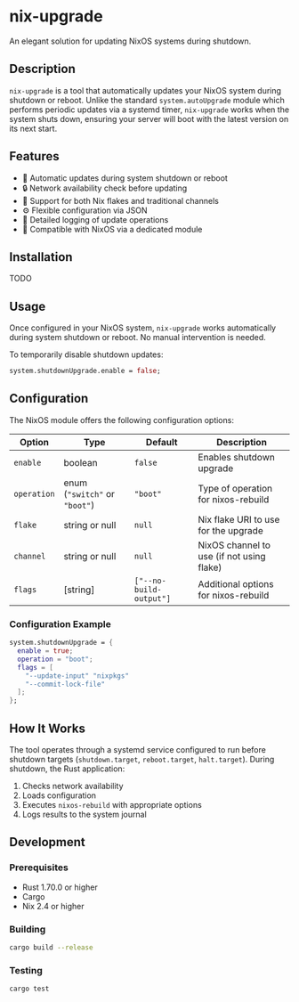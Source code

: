 # nix-upgrade

An elegant solution for updating NixOS systems during shutdown.

## Description

`nix-upgrade` is a tool that automatically updates your NixOS system during shutdown or reboot. Unlike the standard `system.autoUpgrade` module which performs periodic updates via a systemd timer, `nix-upgrade` works when the system shuts down, ensuring your server will boot with the latest version on its next start.

## Features

- 🔄 Automatic updates during system shutdown or reboot
- 🔒 Network availability check before updating
- 🌟 Support for both Nix flakes and traditional channels
- ⚙️ Flexible configuration via JSON
- 📝 Detailed logging of update operations
- 🔧 Compatible with NixOS via a dedicated module

## Installation

TODO

## Usage

Once configured in your NixOS system, `nix-upgrade` works automatically during system shutdown or reboot. No manual intervention is needed.

To temporarily disable shutdown updates:

```nix
system.shutdownUpgrade.enable = false;
```

## Configuration

The NixOS module offers the following configuration options:

| Option | Type | Default | Description |
|--------|------|--------|-------------|
| `enable` | boolean | `false` | Enables shutdown upgrade |
| `operation` | enum (`"switch"` or `"boot"`) | `"boot"` | Type of operation for nixos-rebuild |
| `flake` | string or null | `null` | Nix flake URI to use for the upgrade |
| `channel` | string or null | `null` | NixOS channel to use (if not using flake) |
| `flags` | [string] | `["--no-build-output"]` | Additional options for nixos-rebuild |

### Configuration Example

```nix
system.shutdownUpgrade = {
  enable = true;
  operation = "boot";
  flags = [
    "--update-input" "nixpkgs"
    "--commit-lock-file"
  ];
};
```

## How It Works

The tool operates through a systemd service configured to run before shutdown targets (`shutdown.target`, `reboot.target`, `halt.target`). During shutdown, the Rust application:

1. Checks network availability
2. Loads configuration
3. Executes `nixos-rebuild` with appropriate options
4. Logs results to the system journal

## Development

### Prerequisites

- Rust 1.70.0 or higher
- Cargo
- Nix 2.4 or higher

### Building

```bash
cargo build --release
```

### Testing

```bash
cargo test
```
